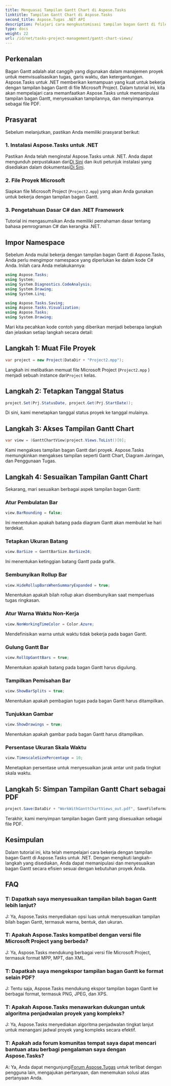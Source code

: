```yaml
---
title: Menguasai Tampilan Gantt Chart di Aspose.Tasks
linktitle: Tampilan Gantt Chart di Aspose.Tasks
second_title: Aspose.Tugas .NET API
description: Pelajari cara mengkustomisasi tampilan bagan Gantt di file Microsoft Project menggunakan Aspose.Tasks untuk .NET. Panduan langkah demi langkah untuk manajemen proyek yang efisien.
type: docs
weight: 22
url: /id/net/tasks-project-management/gantt-chart-views/
---
```

## Perkenalan
Bagan Gantt adalah alat canggih yang digunakan dalam manajemen proyek untuk memvisualisasikan tugas, garis waktu, dan ketergantungan. Aspose.Tasks untuk .NET memberikan kemampuan yang kuat untuk bekerja dengan tampilan bagan Gantt di file Microsoft Project. Dalam tutorial ini, kita akan mempelajari cara memanfaatkan Aspose.Tasks untuk memanipulasi tampilan bagan Gantt, menyesuaikan tampilannya, dan menyimpannya sebagai file PDF.
## Prasyarat
Sebelum melanjutkan, pastikan Anda memiliki prasyarat berikut:
### 1. Instalasi Aspose.Tasks untuk .NET
 Pastikan Anda telah menginstal Aspose.Tasks untuk .NET. Anda dapat mengunduh perpustakaan dari[Di Sini](https://releases.aspose.com/tasks/net/) dan ikuti petunjuk instalasi yang disediakan dalam dokumentasi[Di Sini](https://reference.aspose.com/tasks/net/).
### 2. File Proyek Microsoft
Siapkan file Microsoft Project (`Project2.mpp`) yang akan Anda gunakan untuk bekerja dengan tampilan bagan Gantt.
### 3. Pengetahuan Dasar C# dan .NET Framework
Tutorial ini mengasumsikan Anda memiliki pemahaman dasar tentang bahasa pemrograman C# dan kerangka .NET.
## Impor Namespace
Sebelum Anda mulai bekerja dengan tampilan bagan Gantt di Aspose.Tasks, Anda perlu mengimpor namespace yang diperlukan ke dalam kode C# Anda. Inilah cara Anda melakukannya:

```csharp
using Aspose.Tasks;
using System;
using System.Diagnostics.CodeAnalysis;
using System.Drawing;
using System.Linq;

using Aspose.Tasks.Saving;
using Aspose.Tasks.Visualization;
using Aspose.Tasks;
using System.Drawing;
```

Mari kita pecahkan kode contoh yang diberikan menjadi beberapa langkah dan jelaskan setiap langkah secara detail:
## Langkah 1: Muat File Proyek
```csharp
var project = new Project(DataDir + "Project2.mpp");
```
Langkah ini melibatkan memuat file Microsoft Project (`Project2.mpp` ) menjadi sebuah instance dari`Project` kelas.
## Langkah 2: Tetapkan Tanggal Status
```csharp
project.Set(Prj.StatusDate, project.Get(Prj.StartDate));
```
Di sini, kami menetapkan tanggal status proyek ke tanggal mulainya.
## Langkah 3: Akses Tampilan Gantt Chart
```csharp
var view = (GanttChartView)project.Views.ToList()[0];
```
Kami mengakses tampilan bagan Gantt dari proyek. Aspose.Tasks memungkinkan mengakses tampilan seperti Gantt Chart, Diagram Jaringan, dan Penggunaan Tugas.
## Langkah 4: Sesuaikan Tampilan Gantt Chart
Sekarang, mari sesuaikan berbagai aspek tampilan bagan Gantt:
### Atur Pembulatan Bar
```csharp
view.BarRounding = false;
```
Ini menentukan apakah batang pada diagram Gantt akan membulat ke hari terdekat.
### Tetapkan Ukuran Batang
```csharp
view.BarSize = GanttBarSize.BarSize24;
```
Ini menentukan ketinggian batang Gantt pada grafik.
### Sembunyikan Rollup Bar
```csharp
view.HideRollupBarsWhenSummaryExpanded = true;
```
Menentukan apakah bilah rollup akan disembunyikan saat memperluas tugas ringkasan.
### Atur Warna Waktu Non-Kerja
```csharp
view.NonWorkingTimeColor = Color.Azure;
```
Mendefinisikan warna untuk waktu tidak bekerja pada bagan Gantt.
### Gulung Gantt Bar
```csharp
view.RollUpGanttBars = true;
```
Menentukan apakah batang pada bagan Gantt harus digulung.
### Tampilkan Pemisahan Bar
```csharp
view.ShowBarSplits = true;
```
Menentukan apakah pembagian tugas pada bagan Gantt harus ditampilkan.
### Tunjukkan Gambar
```csharp
view.ShowDrawings = true;
```
Menentukan apakah gambar pada bagan Gantt harus ditampilkan.
### Persentase Ukuran Skala Waktu
```csharp
view.TimescaleSizePercentage = 10;
```
Menetapkan persentase untuk menyesuaikan jarak antar unit pada tingkat skala waktu.
## Langkah 5: Simpan Tampilan Gantt Chart sebagai PDF
```csharp
project.Save(DataDir + "WorkWithGanttChartViews_out.pdf", SaveFileFormat.Pdf);
```
Terakhir, kami menyimpan tampilan bagan Gantt yang disesuaikan sebagai file PDF.
## Kesimpulan
Dalam tutorial ini, kita telah mempelajari cara bekerja dengan tampilan bagan Gantt di Aspose.Tasks untuk .NET. Dengan mengikuti langkah-langkah yang disediakan, Anda dapat memanipulasi dan menyesuaikan bagan Gantt secara efisien sesuai dengan kebutuhan proyek Anda.
## FAQ
### T: Dapatkah saya menyesuaikan tampilan bilah bagan Gantt lebih lanjut?
J: Ya, Aspose.Tasks menyediakan opsi luas untuk menyesuaikan tampilan bilah bagan Gantt, termasuk warna, bentuk, dan ukuran.
### T: Apakah Aspose.Tasks kompatibel dengan versi file Microsoft Project yang berbeda?
J: Ya, Aspose.Tasks mendukung berbagai versi file Microsoft Project, termasuk format MPP, MPT, dan XML.
### T: Dapatkah saya mengekspor tampilan bagan Gantt ke format selain PDF?
J: Tentu saja, Aspose.Tasks mendukung ekspor tampilan bagan Gantt ke berbagai format, termasuk PNG, JPEG, dan XPS.
### T: Apakah Aspose.Tasks menawarkan dukungan untuk algoritma penjadwalan proyek yang kompleks?
J: Ya, Aspose.Tasks menyediakan algoritma penjadwalan tingkat lanjut untuk menangani jadwal proyek yang kompleks secara efektif.
### T: Apakah ada forum komunitas tempat saya dapat mencari bantuan atau berbagi pengalaman saya dengan Aspose.Tasks?
 A: Ya, Anda dapat mengunjungi[Forum Aspose.Tugas](https://forum.aspose.com/c/tasks/15) untuk terlibat dengan pengguna lain, mengajukan pertanyaan, dan menemukan solusi atas pertanyaan Anda.